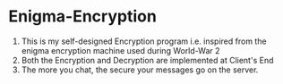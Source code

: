 # Enigma-Encryption

1. This is my self-designed Encryption program i.e. inspired from the enigma encryption machine used during World-War 2
2. Both the Encryption and Decryption are implemented at Client's End
3. The more you chat, the secure your messages go on the server.
